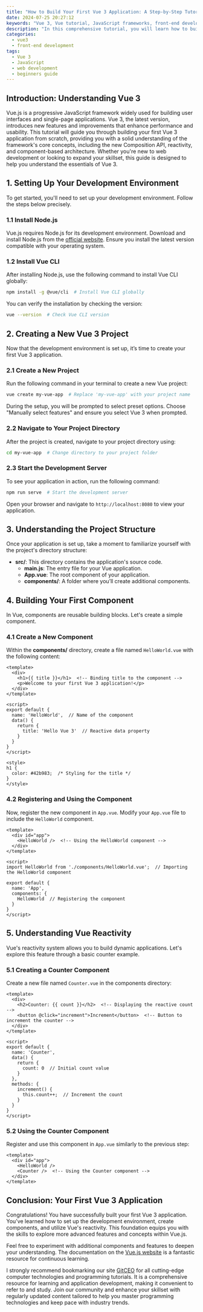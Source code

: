 ```yaml
---
title: "How to Build Your First Vue 3 Application: A Step-by-Step Tutorial"
date: 2024-07-25 20:27:12
keywords: "Vue 3, Vue tutorial, JavaScript frameworks, front-end development, build Vue application"
description: "In this comprehensive tutorial, you will learn how to build your first Vue 3 application from scratch. This article provides a detailed, step-by-step guide aimed at beginners who are looking to dive into front-end development using the modern Vue 3 framework. From setting up your development environment to understanding Vue instance, components, directives, and lifecycle hooks, you'll come away with the skills to build your applications. We will cover essential concepts such as reactivity, the component lifecycle, and how to manage state in Vue applications. The aim of this tutorial is not only to get you started but also to provide a solid foundation for your journey in Vue.js and front-end development."
categories:
  - vue3
  - front-end development
tags:
  - Vue 3
  - JavaScript
  - web development
  - beginners guide
---
```


## Introduction: Understanding Vue 3

Vue.js is a progressive JavaScript framework widely used for building user interfaces and single-page applications. Vue 3, the latest version, introduces new features and improvements that enhance performance and usability. This tutorial will guide you through building your first Vue 3 application from scratch, providing you with a solid understanding of the framework's core concepts, including the new Composition API, reactivity, and component-based architecture. Whether you're new to web development or looking to expand your skillset, this guide is designed to help you understand the essentials of Vue 3.

<!-- more -->

## 1. Setting Up Your Development Environment

To get started, you'll need to set up your development environment. Follow the steps below precisely.

### 1.1 Install Node.js

Vue.js requires Node.js for its development environment. Download and install Node.js from the [official website](https://nodejs.org/). Ensure you install the latest version compatible with your operating system.

### 1.2 Install Vue CLI

After installing Node.js, use the following command to install Vue CLI globally:

```bash
npm install -g @vue/cli  # Install Vue CLI globally
```

You can verify the installation by checking the version:

```bash
vue --version  # Check Vue CLI version
```

## 2. Creating a New Vue 3 Project

Now that the development environment is set up, it’s time to create your first Vue 3 application.

### 2.1 Create a New Project

Run the following command in your terminal to create a new Vue project:

```bash
vue create my-vue-app  # Replace 'my-vue-app' with your project name
```

During the setup, you will be prompted to select preset options. Choose "Manually select features" and ensure you select Vue 3 when prompted.

### 2.2 Navigate to Your Project Directory

After the project is created, navigate to your project directory using:

```bash
cd my-vue-app  # Change directory to your project folder
```

### 2.3 Start the Development Server

To see your application in action, run the following command:

```bash
npm run serve  # Start the development server
```

Open your browser and navigate to `http://localhost:8080` to view your application.

## 3. Understanding the Project Structure

Once your application is set up, take a moment to familiarize yourself with the project's directory structure:

- **src/**: This directory contains the application's source code. 
  - **main.js**: The entry file for your Vue application.
  - **App.vue**: The root component of your application.
  - **components/**: A folder where you’ll create additional components.
  
## 4. Building Your First Component

In Vue, components are reusable building blocks. Let's create a simple component.

### 4.1 Create a New Component

Within the **components/** directory, create a file named `HelloWorld.vue` with the following content:

```vue
<template>
  <div>
    <h1>{{ title }}</h1>  <!-- Binding title to the component -->
    <p>Welcome to your first Vue 3 application!</p>
  </div>
</template>

<script>
export default {
  name: 'HelloWorld',  // Name of the component
  data() {
    return {
      title: 'Hello Vue 3'  // Reactive data property
    }
  }
}
</script>

<style>
h1 {
  color: #42b983;  /* Styling for the title */
}
</style>
```

### 4.2 Registering and Using the Component

Now, register the new component in `App.vue`. Modify your `App.vue` file to include the `HelloWorld` component.

```vue
<template>
  <div id="app">
    <HelloWorld />  <!-- Using the HelloWorld component -->
  </div>
</template>

<script>
import HelloWorld from './components/HelloWorld.vue';  // Importing the HelloWorld component

export default {
  name: 'App',
  components: {
    HelloWorld  // Registering the component
  }
}
</script>
```

## 5. Understanding Vue Reactivity

Vue's reactivity system allows you to build dynamic applications. Let's explore this feature through a basic counter example.

### 5.1 Creating a Counter Component

Create a new file named `Counter.vue` in the components directory:

```vue
<template>
  <div>
    <h2>Counter: {{ count }}</h2>  <!-- Displaying the reactive count -->
    <button @click="increment">Increment</button>  <!-- Button to increment the counter -->
  </div>
</template>

<script>
export default {
  name: 'Counter',
  data() {
    return {
      count: 0  // Initial count value
    }
  },
  methods: {
    increment() {
      this.count++;  // Increment the count
    }
  }
}
</script>
```

### 5.2 Using the Counter Component

Register and use this component in `App.vue` similarly to the previous step:

```vue
<template>
  <div id="app">
    <HelloWorld />
    <Counter />  <!-- Using the Counter component -->
  </div>
</template>
```

## Conclusion: Your First Vue 3 Application

Congratulations! You have successfully built your first Vue 3 application. You’ve learned how to set up the development environment, create components, and utilize Vue's reactivity. This foundation equips you with the skills to explore more advanced features and concepts within Vue.js. 

Feel free to experiment with additional components and features to deepen your understanding. The documentation on the [Vue.js website](https://vuejs.org/) is a fantastic resource for continuous learning.

I strongly recommend bookmarking our site [GitCEO](https://gitceo.com) for all cutting-edge computer technologies and programming tutorials. It is a comprehensive resource for learning and application development, making it convenient to refer to and study. Join our community and enhance your skillset with regularly updated content tailored to help you master programming technologies and keep pace with industry trends.